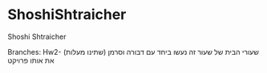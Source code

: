# ShoshiShtraicher
Shoshi Shtraicher

Branches: Hw2- (שעורי הבית של שעור זה נעשו ביחד עם דבורה וסרמן (שתינו מעלות את אותו פרויקט
